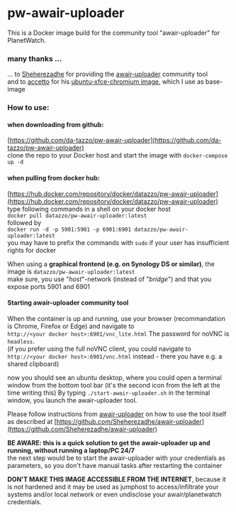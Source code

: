 # pw-awair-uploader

This is a Docker image build for the community tool "awair-uploader" for PlanetWatch.

### many thanks ...
... to [Sheherezadhe](https://github.com/Sheherezadhe) for providing the [awair-uploader](https://github.com/Sheherezadhe/awair-uploader) community tool  
and to [accetto](https://github.com/accetto) for his [ubuntu-xfce-chromium image](https://github.com/accetto/headless-coding-g3/tree/master/docker/xfce-chromium/src/home), which I use as base-image

### How to use:

#### when downloading from github:
[https://github.com/da-tazzo/pw-awair-uploader](https://github.com/da-tazzo/pw-awair-uploader)  
clone the repo to your Docker host and start the image with
`docker-compose up -d`

#### when pulling from docker hub:
[https://hub.docker.com/repository/docker/datazzo/pw-awair-uploader](https://hub.docker.com/repository/docker/datazzo/pw-awair-uploader)  
type following commands in a shell on your docker host  
`docker pull datazzo/pw-awair-uploader:latest`  
followed by  
`docker run -d -p 5901:5901 -p 6901:6901 datazzo/pw-awair-uploader:latest`  
you may have to prefix the commands with `sudo` if your user has insufficient rights for docker

When using a **graphical frontend (e.g. on Synology DS or similar)**, the image is `datazzo/pw-awair-uploader:latest`  
make sure, you use "*host*"-network (instead of "*bridge*") and that you expose ports 5901 and 6901

#### Starting awair-uploader community tool
When the container is up and running, use your browser (recommandation is Chrome, Firefox or Edge) and navigate to  
`http://<your docker host>:6901/vnc_lite.html`
The password for noVNC is `headless`.  
(if you prefer using the full noVNC client, you could navigate to `http://<your docker host>:6901/vnc.html` instead - there you have e.g. a shared clipboard)

now you should see an ubuntu desktop, where you could open a terminal window from the bottom tool bar (it's the second icon from the left at the time writing this)
By typing `./start-awair-uploader.sh` in the terminal window, you launch the awair-uploader tool.

Please follow instructions from [awair-uploader](https://github.com/Sheherezadhe/awair-uploader) on how to use the tool itself as described at [https://github.com/Sheherezadhe/awair-uploader](https://github.com/Sheherezadhe/awair-uploader)

**BE AWARE: this is a quick solution to get the awair-uploader up and running, without running a laptop/PC 24/7**  
the next step would be to start the awair-uploader with your credentials as parameters, so you don't have manual tasks after restarting the container

**DON'T MAKE THIS IMAGE ACCESSIBLE FROM THE INTERNET**, because it is not hardened and it may be used as jumphost to access/infiltrate your systems and/or local network or even undisclose your awair/planetwatch credentials.